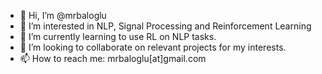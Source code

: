 - 👋 Hi, I’m @mrbaloglu
- 👀 I’m interested in NLP, Signal Processing and Reinforcement Learning
- 🌱 I’m currently learning to use RL on NLP tasks.
- 💞️ I’m looking to collaborate on relevant projects for my interests.
- 📫 How to reach me: mrbaloglu[at]gmail.com

<!---
mrbaloglu/mrbaloglu is a ✨ special ✨ repository because its `README.md` (this file) appears on your GitHub profile.
You can click the Preview link to take a look at your changes.
--->
